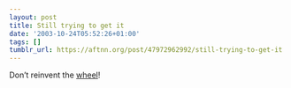 ```yaml
---
layout: post
title: Still trying to get it
date: '2003-10-24T05:52:26+01:00'
tags: []
tumblr_url: https://aftnn.org/post/47972962992/still-trying-to-get-it
---
```

<p>Don&rsquo;t reinvent the <a href="http://ccrma-www.stanford.edu/software/stk/">wheel</a>!</p>
